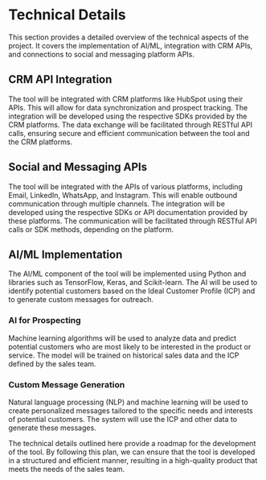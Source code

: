 # Technical Details

This section provides a detailed overview of the technical aspects of the project. It covers the implementation of AI/ML, integration with CRM APIs, and connections to social and messaging platform APIs.

## CRM API Integration

The tool will be integrated with CRM platforms like HubSpot using their APIs. This will allow for data synchronization and prospect tracking. The integration will be developed using the respective SDKs provided by the CRM platforms. The data exchange will be facilitated through RESTful API calls, ensuring secure and efficient communication between the tool and the CRM platforms.

## Social and Messaging APIs

The tool will be integrated with the APIs of various platforms, including Email, LinkedIn, WhatsApp, and Instagram. This will enable outbound communication through multiple channels. The integration will be developed using the respective SDKs or API documentation provided by these platforms. The communication will be facilitated through RESTful API calls or SDK methods, depending on the platform.

## AI/ML Implementation

The AI/ML component of the tool will be implemented using Python and libraries such as TensorFlow, Keras, and Scikit-learn. The AI will be used to identify potential customers based on the Ideal Customer Profile (ICP) and to generate custom messages for outreach.

### AI for Prospecting

Machine learning algorithms will be used to analyze data and predict potential customers who are most likely to be interested in the product or service. The model will be trained on historical sales data and the ICP defined by the sales team.

### Custom Message Generation

Natural language processing (NLP) and machine learning will be used to create personalized messages tailored to the specific needs and interests of potential customers. The system will use the ICP and other data to generate these messages.

The technical details outlined here provide a roadmap for the development of the tool. By following this plan, we can ensure that the tool is developed in a structured and efficient manner, resulting in a high-quality product that meets the needs of the sales team.
